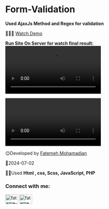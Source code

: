 # Form-Validation
**Used AjaxJs Method and Regex for validation**

👩‍💻😎 [Watch Demo](https://fatememohamadian.github.io/Form-Validation/)


 **Run Site On Server for watch final result:**                                  
 <video src="https://github.com/fatemeMohamadian/Form-Validation/assets/155579918/158fa46e-f108-4655-8edc-82c8f5c17694"></video>

<video src="https://github.com/fatemeMohamadian/Form-Validation/assets/155579918/036a4ebd-2738-498b-91ad-8b4dc5b77f04"></video>


 😉Developed by <a href="https://linkedin.com/in/fateme-mohamadian-dev0824" target="blank">Fatemeh Mohamadian</a>

 📅2024-07-02

 👩‍💻Used **Html , css, Scss, JavaScript, PHP** 

 <h3 align="left">Connect with me:</h3>
<p align="left">
<a href="https://linkedin.com/in/fateme-mohamadian-dev0824" target="blank"><img align="center" src="https://raw.githubusercontent.com/rahuldkjain/github-profile-readme-generator/master/src/images/icons/Social/linked-in-alt.svg" alt="fateme-mohamadian-dev0824" height="30" width="40" /></a>
<a href="https://instagram.com/fateme_mohamadiian.fed" target="blank"><img align="center" src="https://raw.githubusercontent.com/rahuldkjain/github-profile-readme-generator/master/src/images/icons/Social/instagram.svg" alt="fateme_mohamadiian.fed" height="30" width="40" /></a>
</p>
